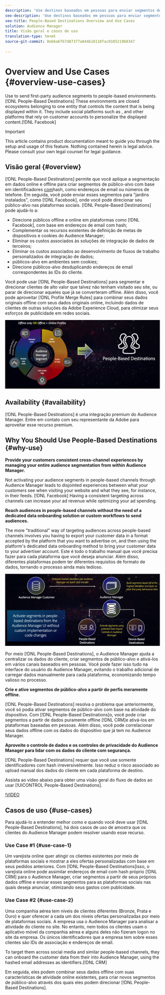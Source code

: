 ```yaml
---
description: 'Use destinos baseados em pessoas para enviar segmentos de público-alvo primários para ambientes baseados em pessoas. Esses ambientes são ecossistemas fechados pertencentes a uma entidade que controla o conteúdo que está sendo exibido dentro dele. Eles incluem plataformas sociais, como o Facebook, e outras plataformas que dependem das contas do cliente para personalizar o conteúdo exibido. '
seo-description: 'Use destinos baseados em pessoas para enviar segmentos de público-alvo primários para ambientes baseados em pessoas. Esses ambientes são ecossistemas fechados pertencentes a uma entidade que controla o conteúdo que está sendo exibido dentro dele. They include social platforms such as Facebook, and other platforms that rely on customer accounts to personalize the displayed content.  '
seo-title: People-Based Destinations Overview and Use Cases
solution: Audience Manager
title: Visão geral e casos de uso
translation-type: tm+mt
source-git-commit: 0eb6a6f67d87377a044b18118fac0185219b0347

---
```



# Overview and Use Cases {#overview-use-cases}

Use  to send first-party audience segments to people-based environments. [!DNL People-Based Destinations] These environments are closed ecosystems belonging to one entity that controls the content that is being displayed within it. They include social platforms such as , and other platforms that rely on customer accounts to personalize the displayed content.[!DNL Facebook]

>[!IMPORTANT]
>This article contains product documentation meant to guide you through the setup and usage of this feature. Nothing contained herein is legal advice. Please consult your own legal counsel for legal guidance.

## Visão geral {#overview}

[!DNL People-Based Destinations] permite que você aplique a segmentação em dados online e offline para criar segmentos de público-alvo com base em identificadores [com](people-based-destinations-prerequisites.md#hashing-requirements)hash, como endereços de email ou números de telefone. Em seguida, você pode enviar esses segmentos para "jardins instalados", como [!DNL Facebook], onde você pode direcionar seu público-alvo nas plataformas sociais. [!DNL People-Based Destinations] pode ajudá-lo a:

* Direcione públicos offline e online em plataformas como [!DNL Facebook], com base em endereços de email com hash;
* Complementar os recursos existentes de definição de metas de dispositivos e cookies do Audience Manager;
* Eliminar os custos associados às soluções de integração de dados de terceiros;
* Eliminar os custos associados ao desenvolvimento de fluxos de trabalho personalizados de integração de dados;
* públicos-alvo em ambientes sem cookies;
* Direcione públicos-alvo desduplicando endereços de email correspondentes às IDs do cliente.

Você pode usar [!DNL People-Based Destinations] para segmentar e direcionar clientes de alto valor que talvez não tenham visitado seu site, ou parar de direcionar aqueles que já se converteram offline. Além disso, você pode aproveitar [!DNL Profile Merge Rules] para combinar seus dados originais offline com seus dados originais online, incluindo dados de clientes de outras soluções da Adobe Experience Cloud, para otimizar seus esforços de publicidade em redes sociais.

![pbd-overview](assets/pbd-overview.png)

## Availability {#availability}

[!DNL People-Based Destinations] é uma integração premium do Audience Manager. Entre em contato com seu representante da Adobe para aproveitar esse recurso premium.

## Why You Should Use People-Based Destinations {#why-use}

**Provide your customers consistent cross-channel experiences by managing your entire audience segmentation from within Audience Manager.**

Not activating your audience segments in people-based channels through Audience Manager leads to disjointed experiences between what your customers see when visiting your website and what they see, for instance, in their  feeds. [!DNL Facebook] Having a consistent targeting across channels can increase your ad revenue while optimizing your ad spending.

**Reach audiences in people-based channels without the need of a dedicated data onboarding solution or custom workflows to send audiences.**

The more "traditional" way of targeting audiences across people-based channels involves you having to export your customer data in a format accepted by the platform that you want to advertise on, and then using the platform's dedicated data onboarding method to bring your customer data to your advertiser account. Este é todo o trabalho manual que você precisa fazer para cada plataforma que você deseja anunciar. Além disso, diferentes plataformas podem ter diferentes requisitos de formato de dados, tornando o processo ainda mais tedioso.

![pbd-overview](assets/pbd-diagram.png)

Por meio [!DNL People-Based Destinations], o Audience Manager ajuda a centralizar os dados do cliente, criar segmentos de público-alvo e ativá-los em vários canais baseados em pessoas. Você pode fazer isso tudo na interface do usuário do Audience Manager, evitando o trabalho adicional de carregar dados manualmente para cada plataforma, economizando tempo valioso no processo.

**Crie e ative segmentos de público-alvo a partir de perfis meramente offline.**

[!DNL People-Based Destinations] resolva o problema que anteriormente, você só podia ativar segmentos de público-alvo com base na atividade do dispositivo. Com [!DNL People-Based Destinations]o, você pode criar segmentos a partir de dados puramente offline [!DNL CRM]e ativá-los em plataformas baseadas em pessoas. Além disso, você pode correlacionar seus dados offline com os dados do dispositivo que já tem no Audience Manager.

**Aproveite o controle de dados e os controles de privacidade do Audience Manager para lidar com os dados do cliente com segurança.**

[!DNL People-Based Destinations] requer que você use somente identificadores com hash irreversivelmente. Isso reduz o risco associado ao upload manual dos dados do cliente em cada plataforma de destino.

Assista ao vídeo abaixo para obter uma visão geral do fluxo de dados ao usar [!UICONTROL People-Based Destinations].

[!VIDEO](https://video.tv.adobe.com/v/28968/?captions=por_br)

## Casos de uso {#use-cases}

Para ajudá-lo a entender melhor como e quando você deve usar [!DNL People-Based Destinations], há dois casos de uso de amostra que os clientes do Audience Manager podem resolver usando esse recurso.

### Use Case #1 {#use-case-1}

Um varejista online quer atingir os clientes existentes por meio de plataformas sociais e mostrar a eles ofertas personalizadas com base em seus pedidos anteriores. Com [!DNL People-Based Destinations]isso, o varejista online pode assimilar endereços de email com hash próprio [!DNL CRM] para o Audience Manager, criar segmentos a partir de seus próprios dados offline e enviar esses segmentos para as plataformas sociais nas quais deseja anunciar, otimizando seus gastos com publicidade.

### Use Case #2 {#use-case-2}

Uma companhia aérea tem níveis de clientes diferentes (Bronze, Prata e Ouro) e quer oferecer a cada um dos níveis ofertas personalizadas por meio de plataformas sociais. A empresa usa o Audience Manager para analisar a atividade do cliente no site. No entanto, nem todos os clientes usam o aplicativo móvel da companhia aérea e alguns deles não fizeram logon no site da empresa. Os únicos identificadores que a empresa tem sobre esses clientes são IDs de associação e endereços de email.

To target them across social media and similar people-based channels, they can onboard the customer data from their  into Audience Manager, using the hashed email addresses as identifiers.[!DNL CRM]

Em seguida, eles podem combinar seus dados offline com suas características de atividade online existentes, para criar novos segmentos de público-alvo através dos quais eles podem direcionar [!DNL People-Based Destinations].
